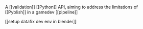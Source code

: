 A [[validation]] [[Python]] API, aiming to address the limitations of [[Pyblish]] in a gamedev [[pipeline]]

[[setup datafix dev env in blender]]